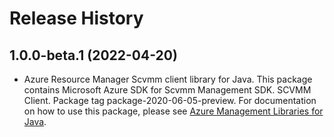 # Release History

## 1.0.0-beta.1 (2022-04-20)

- Azure Resource Manager Scvmm client library for Java. This package contains Microsoft Azure SDK for Scvmm Management SDK. SCVMM Client. Package tag package-2020-06-05-preview. For documentation on how to use this package, please see [Azure Management Libraries for Java](https://aka.ms/azsdk/java/mgmt).
